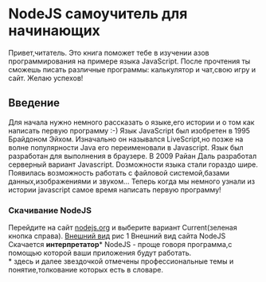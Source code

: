 # NodeJS самоучитель для начинающих
Привет,читатель.
Это книга поможет тебе в изучении азов программирования на примере языка JavaScript.
После прочтения ты сможешь писать различные программы:
калькулятор и чат,свою игру и сайт.
Желаю успехов!
## Введение
Для начала нужно немного рассказать о языке,его истории и о том как написать первую программу :-)
Язык JavaScript был изобретен в 1995 Брайдоном Эйхом.
Изначально он назывался LiveScript,но позже на волне популярности Java его переименовали в Javascript.
Язык был разработан для выполнения в браузере.
В 2009 Райан Даль разработал серверный вариант Javascript.
Dозможности языка стали гораздо шире.
Появилась возможность работать с файловой системой,базами данных,изображениями и звуком...
Теперь когда мы немного узнали из истории javascript самое время написать первую программу!
### Скачивание NodeJS
Перейдите на сайт [nodejs.org](https://nodejs.org)
и выберите вариант Current(зеленая кнопка справа).
[Внешний вид](https://raw.githubusercontent.com/nagayev/nodejsbook/master/first.png)
            рис 1 Внешний вид сайта NodeJS
Скачается **интерпретатор*** NodeJS - проще говоря программа,с помощью которой ваши приложения будут работать.  
\* здесь и далее звездочкой отмечены профессиональные темы и понятие,толкование которых есть в словаре. 

